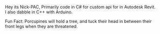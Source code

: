 Hey its Nick-PAC, 
Primarily code in C# for custom api for in Autodesk Revit. 
I also dabble in C++ with Arduino. 


Fun Fact: Porcupines will hold a tree, and tuck their head in between their front legs when they are threatened. 
